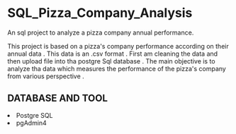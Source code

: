 # SQL_Pizza_Company_Analysis

An sql project to analyze a pizza company annual performance.

This project is based on a pizza's company performance according on their annual data . This data is an .csv format . First am cleaning the data and then upload file into tha postgre
Sql database . The main objective is to analyze tha data which measures the performance of the pizza's company from various perspective .

## DATABASE AND TOOL
<li>Postgre SQL</li>
<li>pgAdmin4</li>


